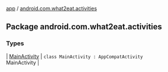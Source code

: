 [app](../index.md) / [android.com.what2eat.activities](./index.md)

## Package android.com.what2eat.activities

### Types

| [MainActivity](-main-activity/index.md) | `class MainActivity : AppCompatActivity`<br>MainActivity |

